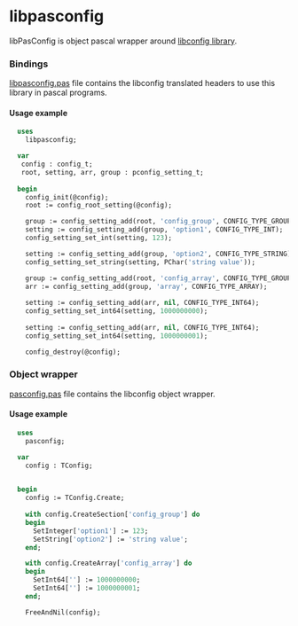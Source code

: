 # libpasconfig
libPasConfig is object pascal wrapper around [libconfig library](https://github.com/hyperrealm/libconfig).

### Bindings

[libpasconfig.pas](https://github.com/isemenkov/libpasconfig/blob/master/source/libpasconfig.pas) file contains the libconfig translated headers to use this library in pascal programs.

#### Usage example

```pascal
  uses
    libpasconfig;

  var
   config : config_t; 
   root, setting, arr, group : pconfig_setting_t;
 
  begin
    config_init(@config);
    root := config_root_setting(@config);

    group := config_setting_add(root, 'config_group', CONFIG_TYPE_GROUP);
    setting := config_setting_add(group, 'option1', CONFIG_TYPE_INT);
    config_setting_set_int(setting, 123);

    setting := config_setting_add(group, 'option2', CONFIG_TYPE_STRING);
    config_setting_set_string(setting, PChar('string value'));

    group := config_setting_add(root, 'config_array', CONFIG_TYPE_GROUP);
    arr := config_setting_add(group, 'array', CONFIG_TYPE_ARRAY);
    
    setting := config_setting_add(arr, nil, CONFIG_TYPE_INT64);
    config_setting_set_int64(setting, 1000000000);
    
    setting := config_setting_add(arr, nil, CONFIG_TYPE_INT64);
    config_setting_set_int64(setting, 1000000001);

    config_destroy(@config);
```

### Object wrapper

[pasconfig.pas](https://github.com/isemenkov/libpasconfig/blob/master/source/pasconfig.pas) file contains the libconfig object wrapper.

#### Usage example

```pascal
  uses
    pasconfig;

  var
    config : TConfig;
  

  begin
    config := TConfig.Create;
    
    with config.CreateSection['config_group'] do
    begin
      SetInteger['option1'] := 123;
      SetString['option2'] := 'string value';
    end;

    with config.CreateArray['config_array'] do
    begin
      SetInt64[''] := 1000000000;
      SetInt64[''] := 1000000001;
    end;

    FreeAndNil(config);
``` 

